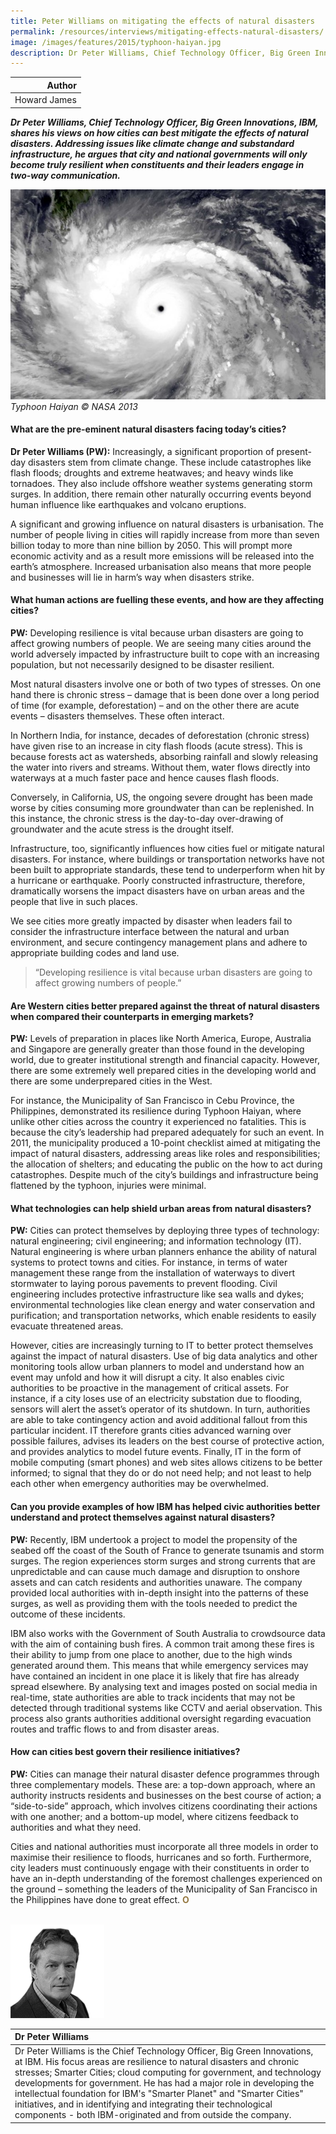 ```yaml
---
title: Peter Williams on mitigating the effects of natural disasters
permalink: /resources/interviews/mitigating-effects-natural-disasters/
image: /images/features/2015/typhoon-haiyan.jpg
description: Dr Peter Williams, Chief Technology Officer, Big Green Innovations, IBM, shares his views on how cities can best mitigate the effects of natural disasters. Addressing issues like climate change and substandard infrastructure, he argues that city and national governments will only become truly resilient when constituents and their leaders engage in two-way communication.
---
```


| Author |
|---:|
| Howard James |

***Dr Peter Williams, Chief Technology Officer, Big Green Innovations, IBM, shares his views on how cities can best mitigate the effects of natural disasters. Addressing issues like climate change and substandard infrastructure, he argues that city and national governments will only become truly resilient when constituents and their leaders engage in two-way communication.***

![Typhoon Haiyan](/images/features/2015/typhoon-haiyan.jpg/)*Typhoon Haiyan © NASA 2013*

#### **What are the pre-eminent natural disasters facing today’s cities?**

**Dr Peter Williams (PW):** Increasingly, a significant proportion of present-day disasters stem from climate change. These include catastrophes like flash floods; droughts and extreme heatwaves; and heavy winds like tornadoes. They also include offshore weather systems generating storm surges. In addition, there remain other naturally occurring events beyond human influence like earthquakes and volcano eruptions.

A significant and growing influence on natural disasters is urbanisation. The number of people living in cities will rapidly increase from more than seven billion today to more than nine billion by 2050. This will prompt more economic activity and as a result more emissions will be released into the earth’s atmosphere. Increased urbanisation also means that more people and businesses will lie in harm’s way when disasters strike.

#### **What human actions are fuelling these events, and how are they affecting cities?**

**PW:** Developing resilience is vital because urban disasters are going to affect growing numbers of people. We are seeing many cities around the world adversely impacted by infrastructure built to cope with an increasing population, but not necessarily designed to be disaster resilient.

Most natural disasters involve one or both of two types of stresses. On one hand there is chronic stress – damage that is been done over a long period of time (for example, deforestation) – and on the other there are acute events – disasters themselves. These often interact.

In Northern India, for instance, decades of deforestation (chronic stress) have given rise to an increase in city flash floods (acute stress). This is because forests act as watersheds, absorbing rainfall and slowly releasing the water into rivers and streams. Without them, water flows directly into waterways at a much faster pace and hence causes flash floods.

Conversely, in California, US, the ongoing severe drought has been made worse by cities consuming more groundwater than can be replenished. In this instance, the chronic stress is the day-to-day over-drawing of groundwater and the acute stress is the drought itself.

Infrastructure, too, significantly influences how cities fuel or mitigate natural disasters. For instance, where buildings or transportation networks have not been built to appropriate standards, these tend to underperform when hit by a hurricane or earthquake. Poorly constructed infrastructure, therefore, dramatically worsens the impact disasters have on urban areas and the people that live in such places.

We see cities more greatly impacted by disaster when leaders fail to consider the infrastructure interface between the natural and urban environment, and secure contingency management plans and adhere to appropriate building codes and land use.

> “Developing resilience is vital because urban disasters are going to affect growing numbers of people.”

#### **Are Western cities better prepared against the threat of natural disasters when compared their counterparts in emerging markets?**

**PW:** Levels of preparation in places like North America, Europe, Australia and Singapore are generally greater than those found in the developing world, due to greater institutional strength and financial capacity. However, there are some extremely well prepared cities in the developing world and there are some underprepared cities in the West.

For instance, the Municipality of San Francisco in Cebu Province, the Philippines, demonstrated its resilience during Typhoon Haiyan, where unlike other cities across the country it experienced no fatalities. This is because the city’s leadership had prepared adequately for such an event. In 2011, the municipality produced a 10-point checklist aimed at mitigating the impact of natural disasters, addressing areas like roles and responsibilities; the allocation of shelters; and educating the public on the how to act during catastrophes. Despite much of the city’s buildings and infrastructure being flattened by the typhoon, injuries were minimal.

#### **What technologies can help shield urban areas from natural disasters?**

**PW:** Cities can protect themselves by deploying three types of technology: natural engineering; civil engineering; and information technology (IT). Natural engineering is where urban planners enhance the ability of natural systems to protect towns and cities. For instance, in terms of water management these range from the installation of waterways to divert stormwater to laying porous pavements to prevent flooding. Civil engineering includes protective infrastructure like sea walls and dykes; environmental technologies like clean energy and water conservation and purification; and transportation networks, which enable residents to easily evacuate threatened areas.

However, cities are increasingly turning to IT to better protect themselves against the impact of natural disasters. Use of big data analytics and other monitoring tools allow urban planners to model and understand how an event may unfold and how it will disrupt a city. It also enables civic authorities to be proactive in the management of critical assets. For instance, if a city loses use of an electricity substation due to flooding, sensors will alert the asset’s operator of its shutdown. In turn, authorities are able to take contingency action and avoid additional fallout from this particular incident. IT therefore grants cities advanced warning over possible failures, advises its leaders on the best course of protective action, and provides analytics to model future events. Finally, IT in the form of mobile computing (smart phones) and web sites allows citizens to be better informed; to signal that they do or do not need help; and not least to help each other when emergency authorities may be overwhelmed.

#### **Can you provide examples of how IBM has helped civic authorities better understand and protect themselves against natural disasters?**

**PW:** Recently, IBM undertook a project to model the propensity of the seabed off the coast of the South of France to generate tsunamis and storm surges. The region experiences storm surges and strong currents that are unpredictable and can cause much damage and disruption to onshore assets and can catch residents and authorities unaware. The company provided local authorities with in-depth insight into the patterns of these surges, as well as providing them with the tools needed to predict the outcome of these incidents.

IBM also works with the Government of South Australia to crowdsource data with the aim of containing bush fires. A common trait among these fires is their ability to jump from one place to another, due to the high winds generated around them. This means that while emergency services may have contained an incident in one place it is likely that fire has already spread elsewhere. By analysing text and images posted on social media in real-time, state authorities are able to track incidents that may not be detected through traditional systems like CCTV and aerial observation. This process also grants authorities additional oversight regarding evacuation routes and traffic flows to and from disaster areas.

#### **How can cities best govern their resilience initiatives?**

**PW:** Cities can manage their natural disaster defence programmes through three complementary models. These are: a top-down approach, where an authority instructs residents and businesses on the best course of action; a “side-to-side” approach, which involves citizens coordinating their actions with one another; and a bottom-up model, where citizens feedback to authorities and what they need.

Cities and national authorities must incorporate all three models in order to maximise their resilience to floods, hurricanes and so forth. Furthermore, city leaders must continuously engage with their constituents in order to have an in-depth understanding of the foremost challenges experienced on the ground – something the leaders of the Municipality of San Francisco in the Philippines have done to great effect. **<font color="#967942">O</font>** 

<br>

<div style="width:150px"><img src="/images/features/2015/peter-williams.png" alt="Dr Peter Williams" /></div>

| **Dr Peter Williams** |
|:---|
| Dr Peter Williams is the Chief Technology Officer, Big Green Innovations, at IBM. His focus areas are resilience to natural disasters and chronic stresses; Smarter Cities; cloud computing for government, and technology developments for government. He has had a major role in developing the intellectual foundation for IBM's "Smarter Planet" and "Smarter Cities" initiatives, and in identifying and integrating their technological components - both IBM-originated and from outside the company. |
